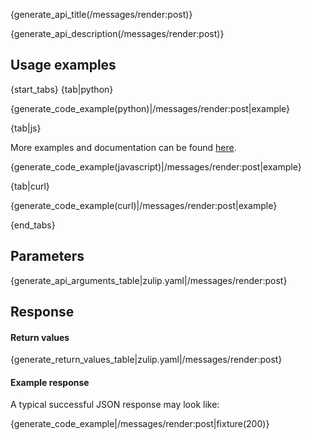 {generate_api_title(/messages/render:post)}

{generate_api_description(/messages/render:post)}

## Usage examples

{start_tabs}
{tab|python}

{generate_code_example(python)|/messages/render:post|example}

{tab|js}

More examples and documentation can be found [here](https://github.com/zulip/zulip-js).

{generate_code_example(javascript)|/messages/render:post|example}

{tab|curl}

{generate_code_example(curl)|/messages/render:post|example}

{end_tabs}

## Parameters

{generate_api_arguments_table|zulip.yaml|/messages/render:post}

## Response

#### Return values

{generate_return_values_table|zulip.yaml|/messages/render:post}

#### Example response

A typical successful JSON response may look like:

{generate_code_example|/messages/render:post|fixture(200)}
